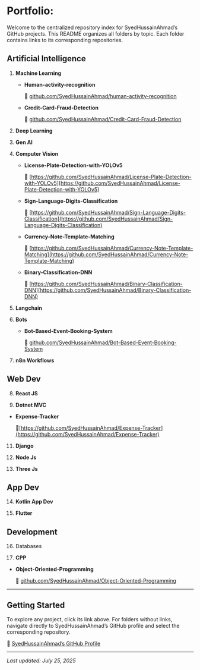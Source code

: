 # Portfolio:

Welcome to the centralized repository index for SyedHussainAhmad’s GitHub projects. This README organizes all folders by topic. Each folder contains links to its corresponding repositories.

**Artificial Intelligence**
---
1. **Machine Learning**

   * **Human-activity-recognition**

     🔗 [github.com/SyedHussainAhmad/human-activity-recognition](https://github.com/SyedHussainAhmad/human-activity-recognition)
   * **Credit-Card-Fraud-Detection**

     🔗 [github.com/SyedHussainAhmad/Credit-Card-Fraud-Detection](https://github.com/SyedHussainAhmad/Credit-Card-Fraud-Detection)

2. **Deep Learning**

3. **Gen AI**

4. **Computer Vision**

   * **License-Plate-Detection-with-YOLOv5**

     🔗 [https://github.com/SyedHussainAhmad/License-Plate-Detection-with-YOLOv5](https://github.com/SyedHussainAhmad/License-Plate-Detection-with-YOLOv5)
   * **Sign-Language-Digits-Classification**

     🔗 [https://github.com/SyedHussainAhmad/Sign-Language-Digits-Classification](https://github.com/SyedHussainAhmad/Sign-Language-Digits-Classification)
   * **Currency-Note-Template-Matching**

     🔗 [https://github.com/SyedHussainAhmad/Currency-Note-Template-Matching](https://github.com/SyedHussainAhmad/Currency-Note-Template-Matching)
   * **Binary-Classification-DNN**

     🔗 [https://github.com/SyedHussainAhmad/Binary-Classification-DNN](https://github.com/SyedHussainAhmad/Binary-Classification-DNN)
     
5. **Langchain**

6. **Bots**

   * **Bot-Based-Event-Booking-System**

     🔗 [github.com/SyedHussainAhmad/Bot-Based-Event-Booking-System](https://github.com/SyedHussainAhmad/Bot-Based-Event-Booking-System)

7. **n8n Workflows**

**Web Dev**
---
8. **React JS**

10. **Dotnet MVC**

   * **Expense-Tracker**

     🔗[https://github.com/SyedHussainAhmad/Expense-Tracker](https://github.com/SyedHussainAhmad/Expense-Tracker)
          
11. **Django**

12. **Node Js**

13. **Three Js**

**App Dev**
---
14. **Kotlin App Dev**

15. **Flutter**

**Development**
---
16. Databases

17. **CPP**

   * **Object-Oriented-Programming**

     🔗 [github.com/SyedHussainAhmad/Object-Oriented-Programming](https://github.com/SyedHussainAhmad/Object-Oriented-Programming)

---

## Getting Started

To explore any project, click its link above. For folders without links, navigate directly to SyedHussainAhmad’s GitHub profile and select the corresponding repository.

🔗 [SyedHussainAhmad’s GitHub Profile](https://github.com/SyedHussainAhmad)

---

*Last updated: July 25, 2025*
